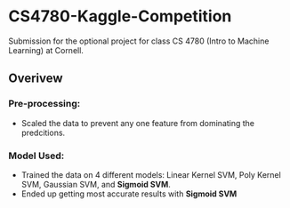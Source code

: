 # CS4780-Kaggle-Competition

Submission for the optional project for class CS 4780 (Intro to Machine Learning) at Cornell.

## Overivew
### Pre-processing:
- Scaled the data to prevent any one feature from dominating the predcitions.
### Model Used:
- Trained the data on 4 different models: Linear Kernel SVM, Poly Kernel SVM, Gaussian SVM, and <strong>Sigmoid SVM</strong>.
- Ended up getting most accurate results with <strong>Sigmoid SVM</strong>
